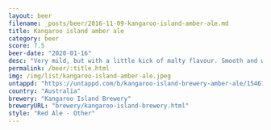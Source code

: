 ```yaml
---
layout: beer
filename: _posts/beer/2016-11-09-kangaroo-island-amber-ale.md
title: Kangaroo island amber ale
category: beer
score: 7.5
beer-date: "2020-01-16"
desc: "Very mild, but with a little kick of malty flavour. Smooth and works well no matter what temperature"
permalink: /beer/:title.html
img: /img/list/kangaroo-island-amber-ale.jpeg
untappd: "https://untappd.com/b/kangaroo-island-brewery-amber-ale/1546173"
country: "Australia"
brewery: "Kangaroo Island Brewery"
breweryURL: "brewery/kangaroo-island-brewery.html"
style: "Red Ale - Other"
---
```

